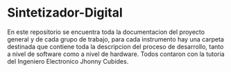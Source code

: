 # Sintetizador-Digital
En este repositorio se encuentra toda la documentacion del proyecto general y de cada grupo de trabajo, para cada instrumento hay una carpeta destinada que contiene toda la descripcion del proceso de desarrollo, tanto a nivel de software como a nivel de hardware. Todos contaron con la tutoria del Ingeniero Electronico Jhonny Cubides. 


